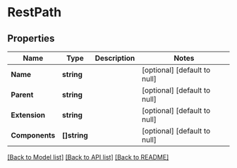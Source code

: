 # RestPath

## Properties
Name | Type | Description | Notes
------------ | ------------- | ------------- | -------------
**Name** | **string** |  | [optional] [default to null]
**Parent** | **string** |  | [optional] [default to null]
**Extension** | **string** |  | [optional] [default to null]
**Components** | **[]string** |  | [optional] [default to null]

[[Back to Model list]](../README.md#documentation-for-models) [[Back to API list]](../README.md#documentation-for-api-endpoints) [[Back to README]](../README.md)

